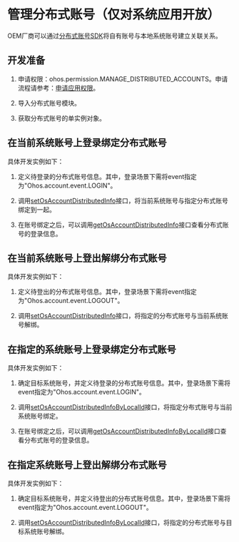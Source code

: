 # 管理分布式账号（仅对系统应用开放）

<!--Kit: Basic Services Kit-->
<!--Subsystem: Account-->
<!--Owner: @steven-q-->
<!--Designer: @JiDong-CS1-->
<!--Tester: @zhaimengchao-->
<!--Adviser: @zengyawen-->

OEM厂商可以通过[分布式账号SDK](../../reference/apis-basic-services-kit/js-apis-distributed-account.md)将自有账号与本地系统账号建立关联关系。

## 开发准备

1. 申请权限：ohos.permission.MANAGE_DISTRIBUTED_ACCOUNTS。申请流程请参考：[申请应用权限](../../security/AccessToken/determine-application-mode.md#system_basic等级应用申请权限的方式)。

2. 导入分布式账号模块。

   <!-- @[import_the_distributed_account_module](https://gitcode.com/openharmony/applications_app_samples/blob/master/code/DocsSample/Account/ManageDistributedAccount/entry/src/main/ets/pages/Index.ets) -->

3. 获取分布式账号的单实例对象。

   <!-- @[obtain_the_single-instance_object_of_the_distributed_account](https://gitcode.com/openharmony/applications_app_samples/blob/master/code/DocsSample/Account/ManageDistributedAccount/entry/src/main/ets/pages/Index.ets) -->

## 在当前系统账号上登录绑定分布式账号

具体开发实例如下：

1. 定义待登录的分布式账号信息。其中，登录场景下需将event指定为"Ohos.account.event.LOGIN"。

   <!-- @[define_the_distributed_account_information_to_be_logged_in](https://gitcode.com/openharmony/applications_app_samples/blob/master/code/DocsSample/Account/ManageDistributedAccount/entry/src/main/ets/pages/Index.ets) -->

2. 调用[setOsAccountDistributedInfo](../../reference/apis-basic-services-kit/js-apis-distributed-account.md#setosaccountdistributedinfo9)接口，将当前系统账号与指定分布式账号绑定到一起。

   <!-- @[bind_the_current_system_account_to_the_specified_distributed_account](https://gitcode.com/openharmony/applications_app_samples/blob/master/code/DocsSample/Account/ManageDistributedAccount/entry/src/main/ets/pages/Index.ets) -->

3. 在账号绑定之后，可以调用[getOsAccountDistributedInfo](../../reference/apis-basic-services-kit/js-apis-distributed-account.md#getosaccountdistributedinfo9)接口查看分布式账号的登录信息。

   <!-- @[view_the_login_information_of_distributed_account](https://gitcode.com/openharmony/applications_app_samples/blob/master/code/DocsSample/Account/ManageDistributedAccount/entry/src/main/ets/pages/Index.ets) -->

## 在当前系统账号上登出解绑分布式账号

具体开发实例如下：

1. 定义待登出的分布式账号信息。其中，登录场景下需将event指定为"Ohos.account.event.LOGOUT"。

   <!-- @[define_the_distributed_account_information_to_be_logged_out](https://gitcode.com/openharmony/applications_app_samples/blob/master/code/DocsSample/Account/ManageDistributedAccount/entry/src/main/ets/pages/Index.ets) -->

2. 调用[setOsAccountDistributedInfo](../../reference/apis-basic-services-kit/js-apis-distributed-account.md#setosaccountdistributedinfo9)接口，将指定的分布式账号与当前系统账号解绑。

   <!-- @[unbind_the_specified_distributed_account_from_the_current_system_account](https://gitcode.com/openharmony/applications_app_samples/blob/master/code/DocsSample/Account/ManageDistributedAccount/entry/src/main/ets/pages/Index.ets) -->

## 在指定的系统账号上登录绑定分布式账号

具体开发实例如下：

1. 确定目标系统账号，并定义待登录的分布式账号信息。其中，登录场景下需将event指定为"Ohos.account.event.LOGIN"。

   <!-- @[determine_the_target_system_account_and_define_the_distributed_account_information_to_be_logged_in](https://gitcode.com/openharmony/applications_app_samples/blob/master/code/DocsSample/Account/ManageDistributedAccount/entry/src/main/ets/pages/Index.ets) -->

2. 调用[setOsAccountDistributedInfoByLocalId](../../reference/apis-basic-services-kit/js-apis-distributed-account-sys.md#setosaccountdistributedinfobylocalid10)接口，将指定分布式账号与当前系统账号绑定。

   <!-- @[bind_the_specified_distributed_account_to_the_current_system_account](https://gitcode.com/openharmony/applications_app_samples/blob/master/code/DocsSample/Account/ManageDistributedAccount/entry/src/main/ets/pages/Index.ets) -->

3. 在账号绑定之后，可以调用[getOsAccountDistributedInfoByLocalId](../../reference/apis-basic-services-kit/js-apis-distributed-account-sys.md#getosaccountdistributedinfobylocalid10)接口查看分布式账号的登录信息。

   <!-- @[view_the_login_information_of_a_distributed_account](https://gitcode.com/openharmony/applications_app_samples/blob/master/code/DocsSample/Account/ManageDistributedAccount/entry/src/main/ets/pages/Index.ets) -->

## 在指定系统账号上登出解绑分布式账号

具体开发实例如下：

1. 确定目标系统账号，并定义待登出的分布式账号信息。其中，登录场景下需将event指定为"Ohos.account.event.LOGOUT"。

   <!-- @[determine_the_target_system_account_and_define_the_distributed_account_information_to_be_logged_out](https://gitcode.com/openharmony/applications_app_samples/blob/master/code/DocsSample/Account/ManageDistributedAccount/entry/src/main/ets/pages/Index.ets) -->

2. 调用[setOsAccountDistributedInfoByLocalId](../../reference/apis-basic-services-kit/js-apis-distributed-account-sys.md#setosaccountdistributedinfobylocalid10)接口，将指定的分布式账号与目标系统账号解绑。

   <!-- @[unbind_the_specified_distributed_account_from_the_target_system_account](https://gitcode.com/openharmony/applications_app_samples/blob/master/code/DocsSample/Account/ManageDistributedAccount/entry/src/main/ets/pages/Index.ets) -->
